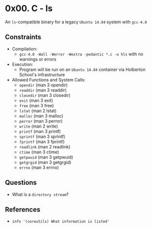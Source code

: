 # 0x00. C - ls
An `ls`-compatible binary for a legacy `Ubuntu 14.04` system with `gcc-4.8`
## Constraints
* Compilation:
    - `gcc-4.8 -Wall -Werror -Wextra -pedantic *.c -o hls` with no warnings or errors
* Execution:
    - Program will be run on an `Ubuntu 14.04` container via Holberton School's infrastructure 
* Allowed Functions and System Calls:
    - `opendir` (man 3 opendir)
    - `readdir` (man 3 readdir)
    - `closedir` (man 3 closedir)
    - `exit` (man 3 exit)
    - `free` (man 3 free)
    - `lstat` (man 2 lstat)
    - `malloc` (man 3 malloc)
    - `perror` (man 3 perror)
    - `write` (man 2 write)
    - `printf` (man 3 printf)
    - `sprintf` (man 3 sprintf)
    - `fprintf` (man 3 fprintf)
    - `readlink` (man 2 readlink)
    - `ctime` (man 3 ctime)
    - `getpwuid` (man 3 getpwuid)
    - `getgrgid` (man 3 getgrgid)
    - `errno` (man 3 errno)
## Questions
* What is a `directory stream`?

## References
* `info '(coreutils) What information is listed'`
